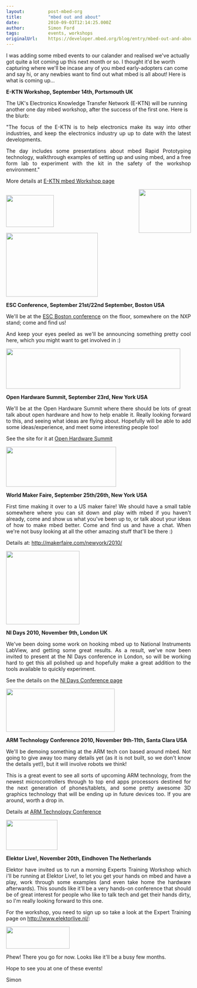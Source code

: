 ```yaml
---
layout:         post-mbed-org
title:          "mbed out and about"
date:           2010-09-03T12:14:25.000Z
author:         Simon Ford
tags:           events, workshops
originalUrl:    https://developer.mbed.org/blog/entry/mbed-out-and-about1/
---
```


<p>
  I was adding some mbed events to our calander and realised we've
  actually got quite a lot coming up this next month or so. I
  thought it'd be worth capturing where we'll be incase any of you
  mbed early-adopters can come and say hi, or any newbies want to
  find out what mbed is all about! Here is what is coming up...
</p>
<p>
  <strong>E-KTN Workshop, September 14th, Portsmouth UK</strong>
</p>
<p>
  The UK's Electronics Knowledge Transfer Network (E-KTN) will be
  running another one day mbed workshop, after the success of the
  first one. Here is the blurb:
</p>
<p style="text-align: justify;">
  "The focus of the E-KTN is to help electronics make its way into
  other industries, and keep the electronics industry up up to date
  with the latest developments.
</p>
<p style="text-align: justify;">
  The day includes some presentations about mbed Rapid Prototyping
  technology, walkthrough examples of setting up and using mbed,
  and a free form lab to experiment with the kit in the safety of
  the workshop environment."
</p>
<p style="text-align: justify;">
  More details at <a href=
  "http://www.electronics-ktn.com/tabid/1338/default.aspx?article=Rapid+Prototyping+with+32bit+Microcontrollers+Portsmouth%201563">
  E-KTN mbed Workshop page</a>
</p>
<p style="text-align: justify;">
  <img alt="" height="87" src=
  "http://mbed.org/media/uploads/chris/ektn_chip.gif" style=
  "vertical-align: middle;" width="130"> <img alt="" height="119"
  src=
  "http://www.electronics-ktn.com/Portals/0/Content/embedded/Events/mbed%20workshop/PortsUniLogo.gif"
  style="vertical-align: middle;" width="142"> <img alt="" height=
  "174" src=
  "http://www.electronics-ktn.com/Portals/0/Content/embedded/Events/mbed%20workshop/Free%20Stuff.jpg"
  style="vertical-align: middle;" width="250">
</p>
<p style="text-align: justify;">
  <strong>ESC Conference, September 21st/22nd September, Boston
  USA</strong>
</p>
<p style="text-align: justify;">
  We'll be at the <a href=
  "http://esc-boston.techinsightsevents.com/">ESC Boston
  conference</a> on the floor, somewhere on the NXP stand; come and
  find us!
</p>
<p style="text-align: justify;">
  And keep your eyes peeled as we'll be announcing something pretty
  cool here, which you might want to get involved in :)
</p>
<p style="text-align: justify;">
  <img alt="" height="110" src=
  "http://mbed.org/media/uploads/simon/boston-header.png" width=
  "475">
</p>
<p style="text-align: justify;">
  <strong>Open Hardware Summit, September 23rd, New York
  USA</strong>
</p>
<p style="text-align: justify;">
  We'll be at the Open Hardware Summit where there should be lots
  of great talk about open hardware and how to help enable it.
  Really looking forward to this, and seeing what ideas are flying
  about. Hopefully will be able to add some ideas/experience, and
  meet some interesting people too!
</p>
<p style="text-align: justify;">
  See the site for it at <a href=
  "http://www.openhardwaresummit.org/">Open Hardware Summit</a>
</p>
<p style="text-align: justify;">
  <img alt="" height="109" src=
  "http://mbed.org/media/uploads/simon/ohs_logo-300x109.jpg" width=
  "300">
</p>
<p style="text-align: justify;">
  <strong>World Maker Faire, September 25th/26th, New York
  USA</strong>
</p>
<p style="text-align: justify;">
  First time making it over to a US maker faire! We should have a
  small table somewhere where you can sit down and play with mbed
  if you haven't already, come and show us what you've been up to,
  or talk about your ideas of how to make mbed better. Come and
  find us and have a chat. When we're not busy looking at all the
  other amazing stuff that'll be there :)
</p>
<p style="text-align: justify;">
  Details at:&nbsp;<a href=
  "http://makerfaire.com/newyork/2010/">http://makerfaire.com/newyork/2010/</a>
</p>
<p style="text-align: justify;">
  <img alt="" height="200" src=
  "http://mbed.org/media/uploads/simon/newyork_2010_badge_200x200.jpg"
  width="200">
</p>
<p style="text-align: justify;">
  <strong>NI Days 2010, November 9th, London UK</strong>
</p>
<p style="text-align: justify;">
  We've been doing some work on hooking mbed up to National
  Instruments LabView, and getting some great results. As a result,
  we've now been invited to present at the NI Days conference in
  London, so will be working hard to get this all polished up and
  hopefully make a great addition to the tools available to quickly
  experiment.
</p>
<p style="text-align: justify;">
  See the details on the&nbsp;<a href=
  "http://digital.ni.com/worldwide/uk.nsf/web/all/EA5F85A548F3374280256E3500564578">NI
  Days Conference page</a>
</p>
<p style="text-align: justify;">
  <img alt="" height="118" src=
  "http://mbed.org/media/uploads/simon/nidays-2010_4c-logo.jpg"
  width="296">
</p>
<p style="text-align: justify;">
  <strong>ARM Technology Conference 2010, November 9th-11th, Santa
  Clara USA</strong>
</p>
<p style="text-align: justify;">
  We'll be demoing something at the ARM tech con based around mbed.
  Not going to give away too many details yet (as it is not built,
  so we don't know the details yet!), but it will involve robots we
  think!
</p>
<p style="text-align: justify;">
  This is a great event to see all sorts of upcoming ARM
  technology, from the newest microcontrollers through to top end
  apps processors destined for the next generation of
  phones/tablets, and some pretty awesome 3D graphics technology
  that will be ending up in future devices too. If you are around,
  worth a drop in.
</p>
<p style="text-align: justify;">
  Details at <a href="http://vault.eetimes.com/armconference/">ARM
  Technology Conference</a>
</p>
<p style="text-align: justify;">
  <img alt="" height="82" src=
  "http://mbed.org/media/uploads/simon/arm-techcon10_launch_box.jpg"
  width="140">
</p>
<p style="text-align: justify;">
  <strong>Elektor Live!, November 20th, Eindhoven The
  Netherlands</strong>
</p>
<p style="text-align: justify;">
  Elektor have invited us to run a morning Experts Training
  Workshop which i'll be running at Elektor Live!, to let you get
  your hands on mbed and have a play, work through some examples
  (and even take home the hardware afterwards). This sounds like
  it'll be a very hands-on conference that should be of great
  interest for people who like to talk tech and get their hands
  dirty, so I'm really looking forward to this one.
</p>
<p style="text-align: justify;">
  For the workshop, you need to sign up so take a look at the
  Expert Training page on <a href=
  "http://www.elektorlive.nl/">http://www.elektorlive.nl/</a>:
</p>
<p style="text-align: justify;">
  <img alt="" height="60" src=
  "http://mbed.org/media/uploads/simon/banner_elektorlive2010.gif"
  width="173">
</p>
<p style="text-align: justify;">
  Phew! There you go for now. Looks like it'll be a busy few
  months.
</p>
<p style="text-align: justify;">
  Hope to see you at one of these events!
</p>
<p style="text-align: justify;">
  Simon
</p>

